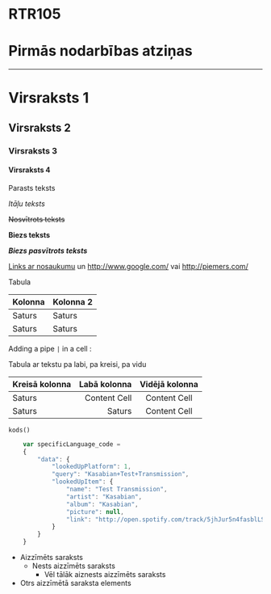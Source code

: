 # RTR105

Pirmās nodarbības atziņas
===================

- - - - 
# Virsraksts 1

## Virsraksts 2

### Virsraksts 3 

#### Virsraksts 4

Parasts teksts

_Itāļu teksts_

~~Nosvītrots teksts~~

__Biezs teksts__

___Biezs pasvītrots teksts___

[Links ar nosaukumu](http://www.google.fr/ "Linka nosaukums") un http://www.google.com/ vai <http://piemers.com/>

Tabula

Kolonna  | Kolonna 2
------------- | -------------
Saturs  | Saturs
Saturs  | Saturs

Adding a pipe `|` in a cell :

Tabula ar tekstu pa labi, pa kreisi, pa vidu

Kreisā kolonna | Labā kolonna | Vidējā kolonna
| :--- | ---: | :---:
Saturs  | Content Cell | Content Cell
Saturs  | Saturs | Content Cell


`kods()`

```javascript
    var specificLanguage_code = 
    {
        "data": {
            "lookedUpPlatform": 1,
            "query": "Kasabian+Test+Transmission",
            "lookedUpItem": {
                "name": "Test Transmission",
                "artist": "Kasabian",
                "album": "Kasabian",
                "picture": null,
                "link": "http://open.spotify.com/track/5jhJur5n4fasblLSCOcrTp"
            }
        }
    }
```

* Aizzīmēts saraksts
    * Nests aizzīmēts saraksts
        * Vēl tālāk aiznests aizzīmēts saraksts
* Otrs aizzīmētā saraksta elements
